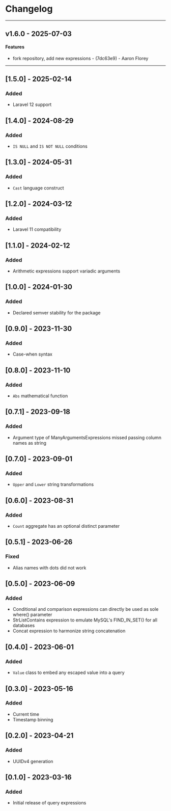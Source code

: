 # Changelog

- - -
## v1.6.0 - 2025-07-03
#### Features
- fork repository, add new expressions - (7dc63e9) - Aaron Florey

- - -


## [1.5.0] - 2025-02-14
### Added
* Laravel 12 support

## [1.4.0] - 2024-08-29
### Added
* `IS NULL` and `IS NOT NULL` conditions

## [1.3.0] - 2024-05-31
### Added
* `Cast` language construct

## [1.2.0] - 2024-03-12
### Added
* Laravel 11 compatibility

## [1.1.0] - 2024-02-12
### Added
* Arithmetic expressions support variadic arguments

## [1.0.0] - 2024-01-30
### Added
* Declared semver stability for the package

## [0.9.0] - 2023-11-30
### Added
* Case-when syntax

## [0.8.0] - 2023-11-10
### Added
* `Abs` mathematical function

## [0.7.1] - 2023-09-18
### Added
* Argument type of ManyArgumentsExpressions missed passing column names as string

## [0.7.0] - 2023-09-01
### Added
* `Upper` and `Lower` string transformations

## [0.6.0] - 2023-08-31
### Added
* `Count` aggregate has an optional distinct parameter

## [0.5.1] - 2023-06-26
### Fixed
* Alias names with dots did not work

## [0.5.0] - 2023-06-09
### Added
* Conditional and comparison expressions can directly be used as sole where() parameter
* StrListContains expression to emulate MySQL's FIND_IN_SET() for all databases
* Concat expression to harmonize string concatenation

## [0.4.0] - 2023-06-01
### Added
* `Value` class to embed any escaped value into a query

## [0.3.0] - 2023-05-16
### Added
* Current time
* Timestamp binning

## [0.2.0] - 2023-04-21
### Added
* UUIDv4 generation

## [0.1.0] - 2023-03-16
### Added
* Initial release of query expressions
